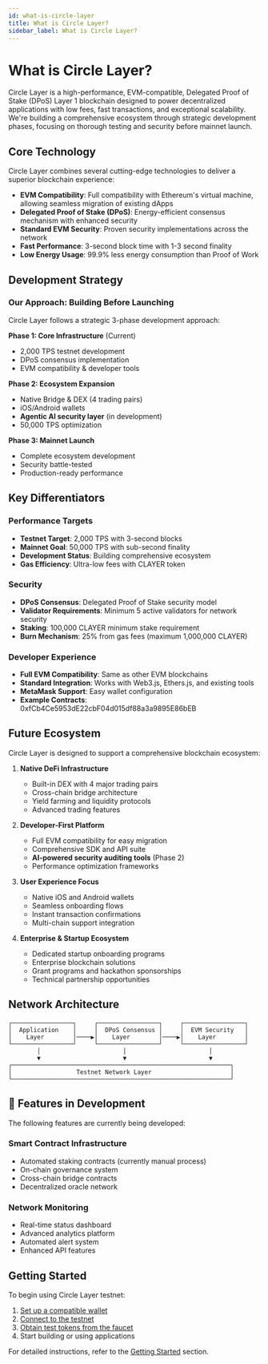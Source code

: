 ```yaml
---
id: what-is-circle-layer
title: What is Circle Layer?
sidebar_label: What is Circle Layer?
---
```


# What is Circle Layer?

Circle Layer is a high-performance, EVM-compatible, Delegated Proof of Stake (DPoS) Layer 1 blockchain designed to power decentralized applications with low fees, fast transactions, and exceptional scalability. We're building a comprehensive ecosystem through strategic development phases, focusing on thorough testing and security before mainnet launch.

## Core Technology

Circle Layer combines several cutting-edge technologies to deliver a superior blockchain experience:

- **EVM Compatibility**: Full compatibility with Ethereum's virtual machine, allowing seamless migration of existing dApps
- **Delegated Proof of Stake (DPoS)**: Energy-efficient consensus mechanism with enhanced security
- **Standard EVM Security**: Proven security implementations across the network
- **Fast Performance**: 3-second block time with 1-3 second finality
- **Low Energy Usage**: 99.9% less energy consumption than Proof of Work

## Development Strategy

### Our Approach: Building Before Launching
Circle Layer follows a strategic 3-phase development approach:

**Phase 1: Core Infrastructure** (Current)
- 2,000 TPS testnet development
- DPoS consensus implementation
- EVM compatibility & developer tools

**Phase 2: Ecosystem Expansion**
- Native Bridge & DEX (4 trading pairs)
- iOS/Android wallets
- **Agentic AI security layer** (in development)
- 50,000 TPS optimization

**Phase 3: Mainnet Launch**
- Complete ecosystem development
- Security battle-tested
- Production-ready performance

<!-- 
### Network Infrastructure (READY FOR ACTIVATION)
- **RPC Endpoint**: https://rpc-testnet.circlelayer.com
- **WebSocket**: wss://138.197.184.207:8545
- **Block Explorer**: https://explorer-testnet.circlelayer.com/
- **Faucet**: https://faucet.circlelayer.com
-->

## Key Differentiators

### Performance Targets
- **Testnet Target**: 2,000 TPS with 3-second blocks
- **Mainnet Goal**: 50,000 TPS with sub-second finality
- **Development Status**: Building comprehensive ecosystem
- **Gas Efficiency**: Ultra-low fees with CLAYER token

### Security
- **DPoS Consensus**: Delegated Proof of Stake security model
- **Validator Requirements**: Minimum 5 active validators for network security
- **Staking**: 100,000 CLAYER minimum stake requirement
- **Burn Mechanism**: 25% from gas fees (maximum 1,000,000 CLAYER)

### Developer Experience
- **Full EVM Compatibility**: Same as other EVM blockchains
- **Standard Integration**: Works with Web3.js, Ethers.js, and existing tools
- **MetaMask Support**: Easy wallet configuration
- **Example Contracts**: 0xfCb4Ce5953dE22cbF04d015df88a3a9895E86bEB

## Future Ecosystem

Circle Layer is designed to support a comprehensive blockchain ecosystem:

1. **Native DeFi Infrastructure**
   - Built-in DEX with 4 major trading pairs
   - Cross-chain bridge architecture
   - Yield farming and liquidity protocols
   - Advanced trading features

2. **Developer-First Platform**
   - Full EVM compatibility for easy migration
   - Comprehensive SDK and API suite
   - **AI-powered security auditing tools** (Phase 2)
   - Performance optimization frameworks

3. **User Experience Focus**
   - Native iOS and Android wallets
   - Seamless onboarding flows
   - Instant transaction confirmations
   - Multi-chain support integration

4. **Enterprise & Startup Ecosystem**
   - Dedicated startup onboarding programs
   - Enterprise blockchain solutions
   - Grant programs and hackathon sponsorships
   - Technical partnership opportunities

## Network Architecture

```
┌─────────────────┐     ┌─────────────────┐     ┌─────────────────┐
│  Application    │     │  DPoS Consensus │     │  EVM Security   │
│    Layer        │────▶│    Layer        │────▶│    Layer        │
└─────────────────┘     └─────────────────┘     └─────────────────┘
        │                       │                       │
        ▼                       ▼                       ▼
┌─────────────────────────────────────────────────────────────┐
│                  Testnet Network Layer                      │
└─────────────────────────────────────────────────────────────┘
```

## 🚧 Features in Development

The following features are currently being developed:

### Smart Contract Infrastructure
- Automated staking contracts (currently manual process)
- On-chain governance system
- Cross-chain bridge contracts
- Decentralized oracle network

### Network Monitoring
- Real-time status dashboard
- Advanced analytics platform
- Automated alert system
- Enhanced API features

## Getting Started

To begin using Circle Layer testnet:

1. [Set up a compatible wallet](/getting-started/set-up-wallet)
2. [Connect to the testnet](/getting-started/connect-testnet)
3. [Obtain test tokens from the faucet](/getting-started/use-faucet)
4. Start building or using applications

For detailed instructions, refer to the [Getting Started](/getting-started/set-up-wallet) section. 